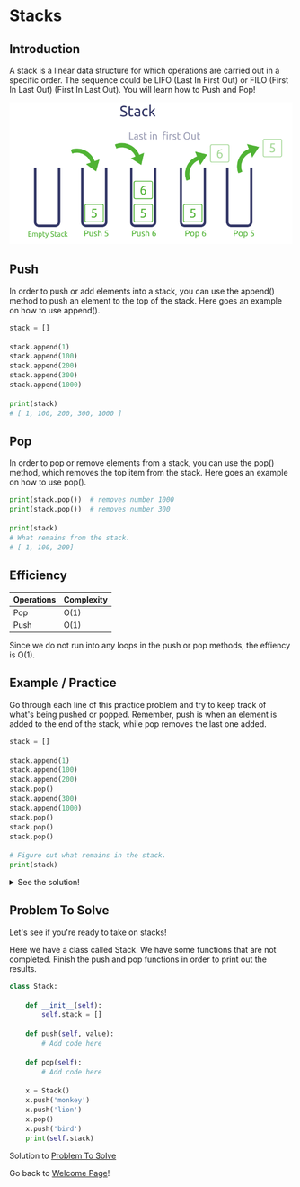 # Stacks

## Introduction
A stack is a linear data structure for which operations are carried out in a specific order. The sequence could be LIFO (Last In First Out) or FILO (First In Last Out) (First In Last Out). You will learn how to Push and Pop!

![Pushing and Popping](images/stack-structure.png)

## Push

In order to push or add elements into a stack, you can use the append() method to push an element to the top of the stack. Here goes an example on how to use append().

```py
stack = []

stack.append(1)
stack.append(100)
stack.append(200)
stack.append(300)
stack.append(1000)

print(stack)
# [ 1, 100, 200, 300, 1000 ]
```
## Pop

In order to pop or remove elements from a stack, you can use the pop() method, which removes the top item from the stack. Here goes an example on how to use pop().

```py
print(stack.pop())  # removes number 1000
print(stack.pop())  # removes number 300

print(stack)
# What remains from the stack.
# [ 1, 100, 200]
```

## Efficiency
Operations | Complexity
 --- | ---
 Pop | O(1)
Push | O(1)
Since we do not run into any loops in the push or pop methods, the effiency is O(1).


## Example / Practice 
Go through each line of this practice problem and try to keep track of what's being pushed or popped. Remember, push is when an element is added to the end of the stack, while pop removes the last one added.


```py
stack = []

stack.append(1)
stack.append(100)
stack.append(200)
stack.pop()
stack.append(300)
stack.append(1000)
stack.pop()
stack.pop()
stack.pop()

# Figure out what remains in the stack.
print(stack)
```
<details>
<summary markdown="span">See the solution!</summary>

```py
stack = [] # Empty stack

stack.append(1) # [1]
stack.append(100) # [1, 100]
stack.append(200) # [1, 100, 200]
stack.pop() # [1, 100]
stack.append(300) # [1, 100, 300]
stack.append(1000) # [1, 100, 300, 1000]
stack.pop() # [1, 100, 300]
stack.pop() # [1, 100]
stack.pop() # [1]

print(stack) # [1] This is the answer
```
</details>

## Problem To Solve

Let's see if you're ready to take on stacks!

Here we have a class called Stack. We have some functions that are not completed. Finish the push and pop functions in order to print out the results.

```py
class Stack:

    def __init__(self):
        self.stack = []

    def push(self, value):
        # Add code here

    def pop(self):
        # Add code here

    x = Stack()
    x.push('monkey')
    x.push('lion')
    x.pop()
    x.push('bird')
    print(self.stack)

```
Solution to [Problem To Solve](stack-solution.md)


Go back to [Welcome Page](0-welcome.md)!
